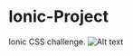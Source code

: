 # Ionic-Project
Ionic CSS challenge. 
![Alt text](/relative/path/to/img.jpg?raw=true "Optional Title")
